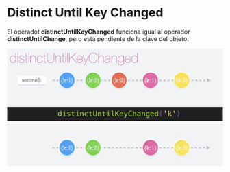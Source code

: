 # Distinct Until Key Changed

El operadot __distinctUntilKeyChanged__ funciona igual al operador __distinctUntilChange__, pero está pendiente de la clave del objeto.

![distinctUntilKeyChanged](./../imgs/distinctUntilKeyChanged.png "distinctUntilKeyChanged")